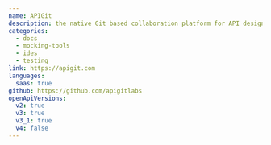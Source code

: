 ```yaml
---
name: APIGit
description: the native Git based collaboration platform for API design, document, mock, testing and share.
categories:
  - docs
  - mocking-tools
  - ides
  - testing
link: https://apigit.com
languages:
  saas: true
github: https://github.com/apigitlabs
openApiVersions:
  v2: true
  v3: true
  v3_1: true
  v4: false
---
```

